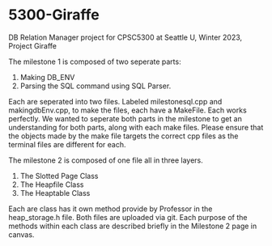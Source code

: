 # 5300-Giraffe
DB Relation Manager project for CPSC5300 at Seattle U, Winter 2023, Project Giraffe

The milestone 1 is composed of two seperate parts:
  1) Making DB_ENV
  2) Parsing the SQL command using SQL Parser.

 Each are seperated into two files. Labeled milestonesql.cpp and makingdbEnv.cpp,
 to make the files, each have a MakeFile. Each works perfectly. We wanted
 to seperate both parts in the milestone to get an understanding for
 both parts, along with each make files. Please ensure that the
 objects made by the make file targets the correct cpp files as the terminal files
 are different for each. 
 
 
 The milestone 2 is composed of one file all in three layers.
  1) The Slotted Page Class
  2) The Heapfile Class
  3) The Heaptable Class
  
  Each are class has it own method provide by Professor in the 
  heap_storage.h file. Both files are uploaded via git. Each
  purpose of the methods within each class are described 
  briefly in the Milestone 2 page in canvas. 
